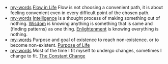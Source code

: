 - [my-words]() [Flow in Life]() Flow is not choosing a convenient path, it is about feeling convenient even in every difficult point of the chosen path. 
- [my-words]() [Intelligence]() is a thought process of making something out of nothing. [Wisdom]() is knowing anything is something that is same and (finding patterns) as one thing. [Enlightenment]() is knowing everything is nothing. 
- [my-words]() Purpose and goal of existence to reach non-existence. or to become non-existent. [Purpose of Life]() 
- [my-words]() Most of the time I fit myself to undergo changes, sometimes I change to fit. [The Constant Change]()
